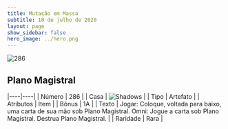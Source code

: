 ```yaml
---
title: Mutação em Massa
subtitle: 10 de julho de 2020
layout: page
show_sidebar: false
hero_image: ../hero.png
---
```


![286](https://cdn.keyforgegame.com/media/card_front/pt/479_286_8FJVHVWFWC4P_pt.png)

## Plano Magistral

|----|----|
| Número | 286 |
| Casa | ![Shadows](https://archonarcana.com/images/thumb/e/ee/Shadows.png/22px-Shadows.png "Sombras") |
| Tipo | Artefato |
| Atributos | Item |
| Bônus | 1A |
| Texto | Jogar: Coloque, voltada para baixo, uma carta de sua mão sob Plano Magistral. Omni: Jogue a carta sob Plano Magistral. Destrua Plano Magistral. |
| Raridade | Rara |
